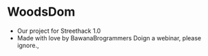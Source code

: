 # WoodsDom
* Our project for Streethack 1.0<br>
* Made with love by BawanaBrogrammers
Doign a webinar, please ignore., 
